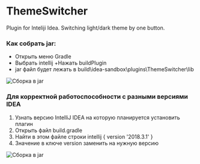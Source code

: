 # ThemeSwitcher
Plugin for Inteliji Idea. Switching light/dark theme by one button.


### Как собрать jar:
+ Открыть меню Gradle
+ Выбрать intellij
 +Нажать buildPlugin
+ jar файл будет лежать в build\idea-sandbox\plugins\ThemeSwitcher\lib

![Сборка в jar](https://github.com/StalnoyKapibar/ThemeSwitcher/raw/Screenshots/buildJar.png)

### Для корректной работоспособности с разными версиями IDEA

1. Узнать версию IntelliJ IDEA на которую планируется установить плагин
2. Открыть файл build.gradle
3. Найти в этом файле строки
intellij {
    version '2018.3.1'
}
4. Значение в ключе version заменить на нужную версию

![Сборка в jar](https://github.com/StalnoyKapibar/ThemeSwitcher/raw/Screenshots/build.png)
